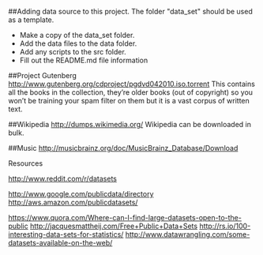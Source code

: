 ##Adding data source to this project.
The folder "data_set" should be used as a template.
* Make a copy of the data_set folder.
* Add the data files to the data folder.
* Add any scripts to the src folder.
* Fill out the README.md file information

##Project Gutenberg
http://www.gutenberg.org/cdproject/pgdvd042010.iso.torrent
This contains all the books in the collection, they’re older books (out of copyright) so you won’t be training your
spam filter on them but it is a vast corpus of written text.

##Wikipedia
http://dumps.wikimedia.org/
Wikipedia can be downloaded in bulk.


##Music
http://musicbrainz.org/doc/MusicBrainz_Database/Download



Resources

http://www.reddit.com/r/datasets

http://www.google.com/publicdata/directory
http://aws.amazon.com/publicdatasets/

https://www.quora.com/Where-can-I-find-large-datasets-open-to-the-public
http://jacquesmattheij.com/Free+Public+Data+Sets
http://rs.io/100-interesting-data-sets-for-statistics/
http://www.datawrangling.com/some-datasets-available-on-the-web/